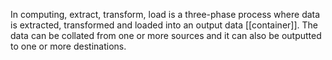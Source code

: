 In computing, extract, transform, load is a three-phase process where data is extracted, transformed and loaded into an output data [[container]]. The data can be collated from one or more sources and it can also be outputted to one or more destinations.
